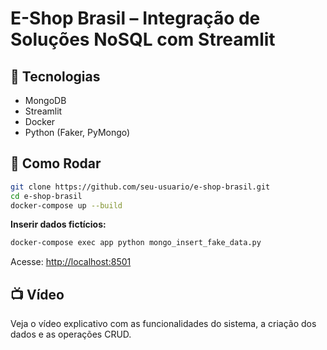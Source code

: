 # E-Shop Brasil – Integração de Soluções NoSQL com Streamlit

## 🔧 Tecnologias
- MongoDB
- Streamlit
- Docker
- Python (Faker, PyMongo)

## 🚀 Como Rodar

```bash
git clone https://github.com/seu-usuario/e-shop-brasil.git
cd e-shop-brasil
docker-compose up --build
```

**Inserir dados fictícios:**

```bash
docker-compose exec app python mongo_insert_fake_data.py
```

Acesse: [http://localhost:8501](http://localhost:8501)

## 📺 Vídeo
Veja o vídeo explicativo com as funcionalidades do sistema, a criação dos dados e as operações CRUD.
